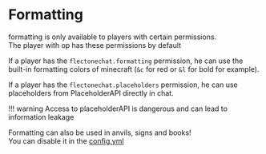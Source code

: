 # Formatting

formatting is only available to players with certain permissions.\
The player with op has these permissions by default

If a player has the `flectonechat.formatting` permission, he can use the built-in formatting colors of minecraft (`&c`
for red or `&l` for bold for example).

If a player has the `flectonechat.placeholders` permission, he can use placeholders from PlaceholderAPI directly in
chat.

!!! warning
    Access to placeholderAPI is dangerous and can lead to information leakage

Formatting can also be used in anvils, signs and books!\
You can disable it in the [config.yml](../configuration.md#chatanvil-formatting)

